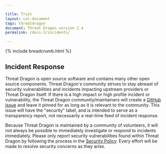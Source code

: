 ```yaml
---

title: Trust
layout: col-document
tags: threatdragon
document: Threat Dragon version 2.4
permalink: /docs-2/incidents/

---
```


{% include breadcrumb.html %}

## Incident Response

Threat Dragon is open source software and contains many other open source components.
Threat Dragon's community strives to stay abreast of security vulnerabilities
and incidents impacting upstream providers or Threat Dragon itself.
If there is a high impact or high profile incident or vulnerability,
the Threat Dragon community/maintainers will create a [GitHub Issue](https://www.github.com/owasp/threat-dragon/issues)
and leave it pinned for as long as it is relevant to the community.
This issue will have the "security" label, and is intended to serve as a transparency report,
not necessarily a real-time feed of incident response.

Because Threat Dragon is maintained by a community of volunteers,
it will not always be possible to immediately investigate or respond to incidents immediately.
Please only report security vulnerabilities found within Threat Dragon by following the process in
the [Security Policy](https://github.com/OWASP/threat-dragon/blob/main/security.md).
Every effort will be made to resolve security concerns as they arise.
